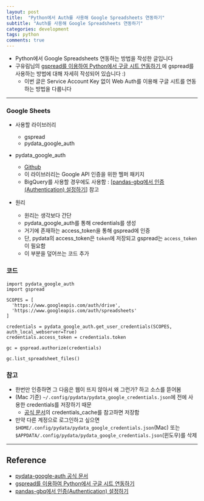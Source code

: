 ```yaml
---
layout: post
title:  "Python에서 Auth를 사용해 Google Spreadsheets 연동하기"
subtitle: "Auth를 사용해 Google Spreadsheets 연동하기"
categories: development
tags: python
comments: true
---
```


- Python에서 Google Spreadsheets 연동하는 방법을 작성한 글입니다
- 구유림님의 [gspread를 이용하여 Python에서 구글 시트 연동하기
](https://yurimkoo.github.io/python/2019/07/20/link-with-googlesheets-for-Python.html)에 gspread를 사용하는 방법에 대해 자세히 작성되어 있습니다 :)
	- 이번 글은 Service Account Key 없이 Web Auth를 이용해 구글 시트를 연동하는 방법을 다룹니다

	
---

### Google Sheets	
- 사용할 라이브러리
	- gspread
	- pydata_google_auth
- pydata_google_auth
	- [Github](https://pypi.org/project/pydata-google-auth/)
	- 이 라이브러리는 Google API 인증을 위한 헬퍼 패키지
	- BigQuery를 사용할 경우에도 사용함 : [[pandas-gbq에서 인증(Authentication) 설정하기](https://zzsza.github.io/gcp/2019/03/17/pandas-gbq-auth/)] 참고

- 원리
	- 원리는 생각보다 간단
	- pydata_google_auth를 통해 credentials를 생성
	- 거기에 존재하는 access_token을 통해 gspread에 인증
	- 단, pydata의 access_token은 `token`에 저장되고 gspread는 `access_token`이 필요함
	- 이 부분을 덮어쓰는 코드 추가

### 코드
```
import pydata_google_auth
import gspread

SCOPES = [
  'https://www.googleapis.com/auth/drive',
  'https://www.googleapis.com/auth/spreadsheets'
]

credentials = pydata_google_auth.get_user_credentials(SCOPES, auth_local_webserver=True)
credentials.access_token = credentials.token

gc = gspread.authorize(credentials)

gc.list_spreadsheet_files()
```	

### 참고
- 한번만 인증하면 그 다음은 웹이 뜨지 않아서 왜 그런가? 하고 소스를 뜯어봄
- (Mac 기준) `~/.config/pydata/pydata_google_credentials.json`에 전에 사용한 credentials를 저장하기 때문
	- [공식 문서](https://pydata-google-auth.readthedocs.io/en/latest/api.html#pydata_google_auth.default)의 credentials_cache를 참고하면 저장함
- 만약 다른 계정으로 로그인하고 싶으면 `$HOME/.config/pydata/pydata_google_credentials.json`(Mac) 또는 `$APPDATA/.config/pydata/pydata_google_credentials.json`(윈도우)를 삭제


---


## Reference
- [pydata-google-auth 공식 문서](https://pydata-google-auth.readthedocs.io/en/latest/index.html)
- [gspread를 이용하여 Python에서 구글 시트 연동하기
](https://yurimkoo.github.io/python/2019/07/20/link-with-googlesheets-for-Python.html)
- [pandas-gbq에서 인증(Authentication) 설정하기
](https://zzsza.github.io/gcp/2019/03/17/pandas-gbq-auth/)
